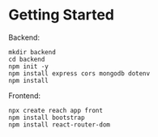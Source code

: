 # Getting Started

Backend:
```
mkdir backend
cd backend
npm init -y
npm install express cors mongodb dotenv
npm install 
```
Frontend: 

```
npx create reach app front
npm install bootstrap
npm install react-router-dom
```

